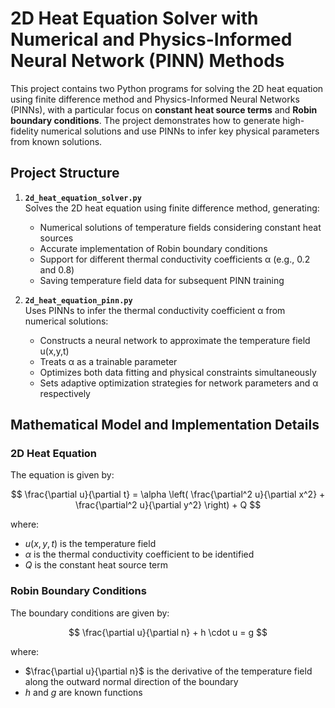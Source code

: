 # 2D Heat Equation Solver with Numerical and Physics-Informed Neural Network (PINN) Methods

This project contains two Python programs for solving the 2D heat equation using finite difference method and Physics-Informed Neural Networks (PINNs), with a particular focus on **constant heat source terms** and **Robin boundary conditions**. The project demonstrates how to generate high-fidelity numerical solutions and use PINNs to infer key physical parameters from known solutions.

## Project Structure

1. **`2d_heat_equation_solver.py`**  
   Solves the 2D heat equation using finite difference method, generating:
   - Numerical solutions of temperature fields considering constant heat sources
   - Accurate implementation of Robin boundary conditions
   - Support for different thermal conductivity coefficients α (e.g., 0.2 and 0.8)
   - Saving temperature field data for subsequent PINN training

2. **`2d_heat_equation_pinn.py`**  
   Uses PINNs to infer the thermal conductivity coefficient α from numerical solutions:
   - Constructs a neural network to approximate the temperature field u(x,y,t)
   - Treats α as a trainable parameter
   - Optimizes both data fitting and physical constraints simultaneously
   - Sets adaptive optimization strategies for network parameters and α respectively

## Mathematical Model and Implementation Details

### 2D Heat Equation

The equation is given by:

$$
\frac{\partial u}{\partial t} = \alpha \left( \frac{\partial^2 u}{\partial x^2} + \frac{\partial^2 u}{\partial y^2} \right) + Q
$$

where:
- $u(x,y,t)$ is the temperature field
- $\alpha$ is the thermal conductivity coefficient to be identified
- $Q$ is the constant heat source term

### Robin Boundary Conditions

The boundary conditions are given by:

$$
\frac{\partial u}{\partial n} + h \cdot u = g
$$

where:
- $\frac{\partial u}{\partial n}$ is the derivative of the temperature field along the outward normal direction of the boundary
- $h$ and $g$ are known functions

